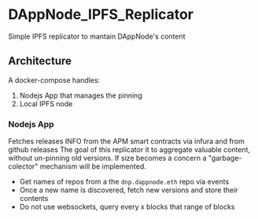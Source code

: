 # DAppNode_IPFS_Replicator

Simple IPFS replicator to mantain DAppNode's content

## Architecture

A docker-compose handles:

1. Nodejs App that manages the pinning
2. Local IPFS node

### Nodejs App

Fetches releases INFO from the APM smart contracts via infura and from github releases The goal of this replicator it to aggregate valuable content, without un-pinning old versions. If size becomes a concern a "garbage-colector" mechanism will be implemented.

- Get names of repos from a the `dnp.dappnode.eth` repo via events
- Once a new name is discovered, fetch new versions and store their contents
- Do not use websockets, query every x blocks that range of blocks
